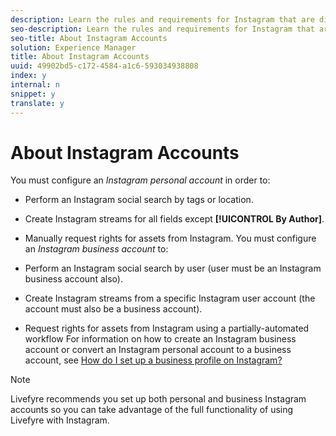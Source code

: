 ```yaml
---
description: Learn the rules and requirements for Instagram that are different than other social accounts.
seo-description: Learn the rules and requirements for Instagram that are different than other social accounts.
seo-title: About Instagram Accounts
solution: Experience Manager
title: About Instagram Accounts
uuid: 49902bd5-c172-4584-a1c6-593034938808
index: y
internal: n
snippet: y
translate: y
---
```


# About Instagram Accounts

You must configure an *Instagram personal account* in order to: 

* Perform an Instagram social search by tags or location.
* Create Instagram streams for all fields except **[!UICONTROL  By Author]**.
* Manually request rights for assets from Instagram.
You must configure an *Instagram business account* to:

* Perform an Instagram social search by user (user must be an Instagram business account also).
* Create Instagram streams from a specific Instagram user account (the account must also be a business account).
* Request rights for assets from Instagram using a partially-automated workflow
For information on how to create an Instagram business account or convert an Instagram personal account to a business account, see [ How do I set up a business profile on Instagram?](https://www.facebook.com/help/502981923235522)

>[!NOTE]
>
>Livefyre recommends you set up both personal and business Instagram accounts so you can take advantage of the full functionality of using Livefyre with Instagram.

